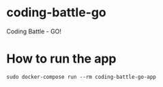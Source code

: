 # coding-battle-go
Coding Battle - GO!

# How to run the app
```
sudo docker-compose run --rm coding-battle-go-app
```
